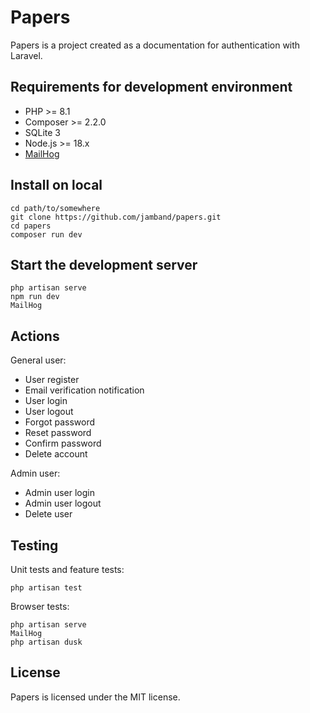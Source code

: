 # Papers

Papers is a project created as a documentation for authentication with Laravel.

## Requirements for development environment

- PHP >= 8.1
- Composer >= 2.2.0
- SQLite 3
- Node.js >= 18.x
- [MailHog](https://github.com/mailhog/MailHog)

## Install on local

```
cd path/to/somewhere
git clone https://github.com/jamband/papers.git
cd papers
composer run dev
```

## Start the development server

```
php artisan serve
npm run dev
MailHog
```

## Actions

General user:

- User register
- Email verification notification
- User login
- User logout
- Forgot password
- Reset password
- Confirm password
- Delete account

Admin user:

- Admin user login
- Admin user logout
- Delete user

## Testing

Unit tests and feature tests:

```
php artisan test
```

Browser tests:

```
php artisan serve
MailHog
php artisan dusk
```

## License

Papers is licensed under the MIT license.
